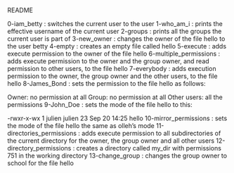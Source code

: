 README

0-iam_betty : switches the current user to the user
1-who_am_i : prints the effective username of the current user
2-groups : prints all the groups the current user is part of
3-new_owner : changes the owner of the file hello to the user betty
4-empty : creates an empty file called hello
5-execute : adds execute permission to the owner of the file hello
6-multiple_permissions : adds execute permission to the owner and the group owner, and read permission to other users, to the file hello
7-everybody : adds execution permission to the owner, the group owner and the other users, to the file hello
8-James_Bond : sets the permission to the file hello as follows:

Owner: no permission at all
Group: no permission at all
Other users: all the permissions
9-John_Doe : sets the mode of the file hello to this:

-rwxr-x-wx 1 julien julien 23 Sep 20 14:25 hello
10-mirror_permissions : sets the mode of the file hello the same as olleh’s mode
11-directories_permissions : adds execute permission to all subdirectories of the current directory for the owner, the group owner and all other users
12-directory_permissions : creates a directory called my_dir with permissions 751 in the working directory
13-change_group : changes the group owner to school for the file hello
